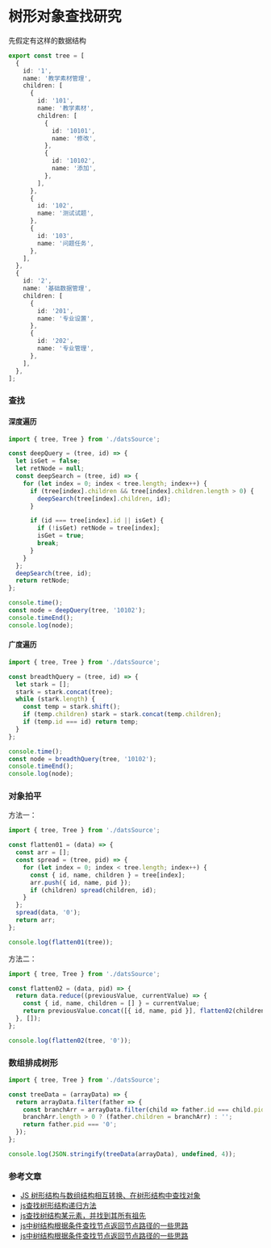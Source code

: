 # 树形对象查找研究

先假定有这样的数据结构

```typescript
export const tree = [
  {
    id: '1',
    name: '教学素材管理',
    children: [
      {
        id: '101',
        name: '教学素材',
        children: [
          {
            id: '10101',
            name: '修改',
          },
          {
            id: '10102',
            name: '添加',
          },
        ],
      },
      {
        id: '102',
        name: '测试试题',
      },
      {
        id: '103',
        name: '问题任务',
      },
    ],
  },
  {
    id: '2',
    name: '基础数据管理',
    children: [
      {
        id: '201',
        name: '专业设置',
      },
      {
        id: '202',
        name: '专业管理',
      },
    ],
  },
];
```

### 查找

#### 深度遍历

```javascript
import { tree, Tree } from './datsSource';

const deepQuery = (tree, id) => {
  let isGet = false;
  let retNode = null;
  const deepSearch = (tree, id) => {
    for (let index = 0; index < tree.length; index++) {
      if (tree[index].children && tree[index].children.length > 0) {
        deepSearch(tree[index].children, id);
      }

      if (id === tree[index].id || isGet) {
        if (!isGet) retNode = tree[index];
        isGet = true;
        break;
      }
    }
  };
  deepSearch(tree, id);
  return retNode;
};

console.time();
const node = deepQuery(tree, '10102');
console.timeEnd();
console.log(node);
```

#### 广度遍历

```javascript
import { tree, Tree } from './datsSource';

const breadthQuery = (tree, id) => {
  let stark = [];
  stark = stark.concat(tree);
  while (stark.length) {
    const temp = stark.shift();
    if (temp.children) stark = stark.concat(temp.children);
    if (temp.id === id) return temp;
  }
};

console.time();
const node = breadthQuery(tree, '10102');
console.timeEnd();
console.log(node);
```

### 对象拍平

方法一：

```typescript
import { tree, Tree } from './datsSource';

const flatten01 = (data) => {
  const arr = [];
  const spread = (tree, pid) => {
    for (let index = 0; index < tree.length; index++) {
      const { id, name, children } = tree[index];
      arr.push({ id, name, pid });
      if (children) spread(children, id);
    }
  };
  spread(data, '0');
  return arr;
};

console.log(flatten01(tree));
```

方法二：

```typescript
import { tree, Tree } from './datsSource';

const flatten02 = (data, pid) => {
  return data.reduce((previousValue, currentValue) => {
    const { id, name, children = [] } = currentValue;
    return previousValue.concat([{ id, name, pid }], flatten02(children, id));
  }, []);
};

console.log(flatten02(tree, '0'));
```

### 数组排成树形

```typescript
import { tree, Tree } from './datsSource';

const treeData = (arrayData) => {
  return arrayData.filter(father => {
    const branchArr = arrayData.filter(child => father.id === child.pid);
    branchArr.length > 0 ? (father.children = branchArr) : '';
    return father.pid === '0';
  });
};

console.log(JSON.stringify(treeData(arrayData), undefined, 4));
```

### 参考文章

- [JS 树形结构与数组结构相互转换、在树形结构中查找对象](https://www.cnblogs.com/JerryD/p/11535589.html)
- [js查找树形结构递归方法](https://blog.csdn.net/beichen3997/article/details/100033957)
- [js查找树结构某元素，并找到其所有祖先](https://www.haorooms.com/post/js_search_tree)
- [js中树结构根据条件查找节点返回节点路径的一些思路](https://www.cnblogs.com/lycnblogs/p/6874389.html)
- [js中树结构根据条件查找节点返回节点路径的一些思路](https://www.cnblogs.com/lycnblogs/p/6874389.html)

